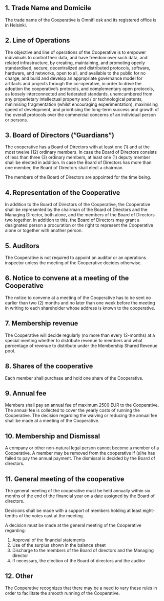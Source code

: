 ## 1. Trade Name and Domicile

The trade name of the Cooperative is Omnifi osk and its registered office is in Helsinki.

## 2. Line of Operations

The objective and line of operations of the Cooperative is to empower individuals to control their data, and have freedom over such data, and related infrastructure, by creating, maintaining, and promoting openly standardised, secure, decentralized and distributed protocols, software, hardware, and networks, open to all, and available to the public for no charge; and build and develop an appropriate governance model for artifacts and projects through the co-operative, in order to drive the adoption the cooperative’s protocols, and complementary open protocols, as loosely interconnected and federated standards, unemcumbered from any properietary intellectual property and / or technological patents, minimising fragmentation (whilst encouraging experimentation), maximising speed of development, and prioritising the long-term success and growth of the overall protocols over the commercial concerns of an individual person or persons.

## 3. Board of Directors (”Guardians”)

The cooperative has a Board of Directors with at least one (1) and at the most twelve (12) ordinary members. In case the Board of Directors consists of less than three (3) ordinary members, at least one (1) deputy member shall be elected in addition. In case the Board of Directors has more than one member, the Board of Directors shall elect a chairman.

The members of the Board of Directors are appointed for the time being. 

## 4. Representation of the Cooperative

In addition to the Board of Directors of the Cooperative, the Cooperative shall be represented by the chairman of the Board of Directors and the Managing Director, both alone, and the members of the Board of Directors two together. In addition to this, the Board of Directors may grant a designated person a procuration or the right to represent the Cooperative alone or together with another person. 

## 5. Auditors

The Cooperative is not required to appoint an auditor or an operations inspector unless the meeting of the Cooperative decides otherwise.

## 6. Notice to convene at a meeting of the Cooperative

The notice to convene at a meeting of the Cooperative has to be sent no earlier than two (2) months and no later than one week before the meeting in writing to each shareholder whose address is known to the cooperative.

## 7. Membership revenue

The Cooperative will decide regularly (no more than every 12-months) at a special meeting whether to distribute revenue to members and what percentage of revenue to distribute under the Membership Shared Revenue pool.

## 8. Shares of the cooperative

Each member shall purchase and hold one share of the Cooperative.

## 9. Annual fee

Members shall pay an annual fee of maximum 2500 EUR to the Cooperative. The annual fee is collected to cover the yearly costs of running the Cooperative. 
The decision regarding the waiving or reducing the annual fee shall be made at a meeting of the Cooperative. 

## 10. Membership and Dismissal

A company or other non-natural legal person cannot become a member of a Cooperative.
A member may be removed from the cooperative if (s)he has failed to pay the annual payment. The dismissal is decided by the Board of directors. 

## 11. General meeting of the cooperative

The general meeting of the cooperative must be held annually within six months of the end of the financial year on a date assigned by the Board of directors.

Decisions shall be made with a support of members holding at least eight-tenths of the votes cast at the meeting.

A decision must be made at the general meeting of the Cooperative regarding:

 1. Approval of the financial statements
 2. Use of the surplus shown in the balance sheet
 3. Discharge to the members of the Board of directors and the Managing director
 4. If necessary, the election of the Board of directors and the auditor

## 12. Other

The Cooperative recognizes that there may be a need to vary these rules in order to facilitate the smooth running of the Cooperative. 
